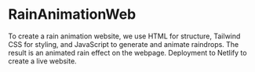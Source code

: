 # RainAnimationWeb
To create a rain animation website, we use HTML for structure, Tailwind CSS for styling, and JavaScript to generate and animate raindrops. The result is an animated rain effect on the webpage. Deployment to Netlify to create a live website.
